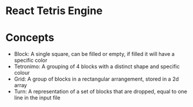 # React Tetris Engine

# Concepts

- Block: A single square, can be filled or empty, if filled it will have a specific color
- Tetronimo: A grouping of 4 blocks with a distinct shape and specific colour
- Grid: A group of blocks in a rectangular arrangement, stored in a 2d array
- Turn: A representation of a set of blocks that are dropped, equal to one line in the input file
